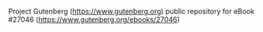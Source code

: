 Project Gutenberg (https://www.gutenberg.org) public repository for eBook #27046 (https://www.gutenberg.org/ebooks/27046)
